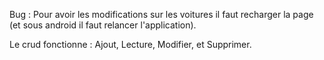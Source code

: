 Bug : Pour avoir les modifications sur les voitures il faut recharger la page (et sous android il faut relancer l'application).

Le crud fonctionne : Ajout, Lecture, Modifier, et Supprimer.
